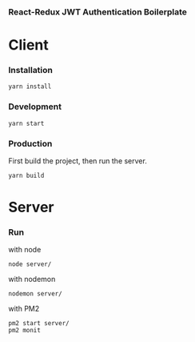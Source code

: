 ### React-Redux JWT Authentication Boilerplate

# Client
### Installation
```
yarn install
```

### Development
```
yarn start
```

### Production

First build the project, then run the server.
```
yarn build
```

# Server

### Run
with node
```
node server/
```

with nodemon
```
nodemon server/
```

with PM2
```
pm2 start server/
pm2 monit
```
